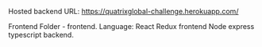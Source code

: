 Hosted backend URL: https://quatrixglobal-challenge.herokuapp.com/



Frontend Folder - frontend.
    Language: React Redux frontend
              Node express typescript backend.
